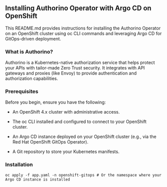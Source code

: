 ## Installing Authorino Operator with Argo CD on OpenShift
This README.md provides instructions for installing the Authorino Operator on an OpenShift cluster using oc CLI commands and leveraging Argo CD for GitOps-driven deployment.

### What is Authorino?
Authorino is a Kubernetes-native authorization service that helps protect your APIs with tailor-made Zero Trust security. It integrates with API gateways and proxies (like Envoy) to provide authentication and authorization capabilities.

### Prerequisites
Before you begin, ensure you have the following:

* An OpenShift 4.x cluster with administrative access.

* The oc CLI installed and configured to connect to your OpenShift cluster.

* An Argo CD instance deployed on your OpenShift cluster (e.g., via the Red Hat OpenShift GitOps Operator).

* A Git repository to store your Kubernetes manifests.

### Installation
~~~
oc apply -f app.yaml -n openshift-gitops # Or the namespace where your Argo CD instance is installed
~~~
